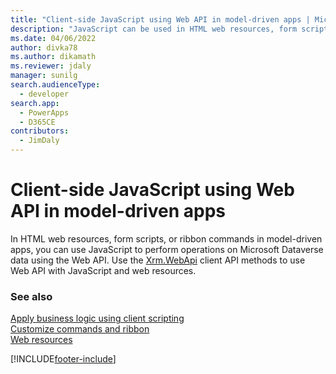 ```yaml
---
title: "Client-side JavaScript using Web API in model-driven apps | Microsoft Docs"
description: "JavaScript can be used in HTML web resources, form scripts or ribbon commands to perform operations on Microsoft Dataverse for Apps data using Web API"
ms.date: 04/06/2022
author: divka78
ms.author: dikamath
ms.reviewer: jdaly
manager: sunilg
search.audienceType: 
  - developer
search.app: 
  - PowerApps
  - D365CE
contributors: 
  - JimDaly
---
```

# Client-side JavaScript using Web API in model-driven apps

In HTML web resources, form scripts, or ribbon commands in model-driven apps, you can use JavaScript to perform operations on Microsoft Dataverse data using the Web API. Use the [Xrm.WebApi](../../model-driven-apps/clientapi/reference/xrm-webapi.md) client API methods to use Web API with JavaScript and web resources.

### See also
[Apply business logic using client scripting](../../model-driven-apps/client-scripting.md)<br/>
[Customize commands and ribbon](../../model-driven-apps/customize-commands-ribbon.md)<br/>
[Web resources](../../model-driven-apps/web-resources.md)

[!INCLUDE[footer-include](../../../includes/footer-banner.md)]